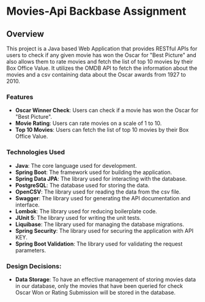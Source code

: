 # Movies-Api Backbase Assignment

## Overview
This project is a Java based Web Application that provides RESTful APIs for users to check if any given movie has won the Oscar for "Best Picture" and also allows them to rate movies and fetch the list of top 10 movies by their Box Office Value.
It utilizes the OMDB API to fetch the information about the movies and a csv containing data about the Oscar awards from 1927 to 2010.

### Features
- **Oscar Winner Check**: Users can check if a movie has won the Oscar for "Best Picture".
- **Movie Rating**: Users can rate movies on a scale of 1 to 10.
- **Top 10 Movies**: Users can fetch the list of top 10 movies by their Box Office Value.

### Technologies Used
- **Java**: The core language used for development.
- **Spring Boot**: The framework used for building the application.
- **Spring Data JPA**: The library used for interacting with the database.
- **PostgreSQL**: The database used for storing the data.
- **OpenCSV**: The library used for reading the data from the csv file.
- **Swagger**: The library used for generating the API documentation and interface.
- **Lombok**: The library used for reducing boilerplate code.
- **JUnit 5**: The library used for writing the unit tests.
- **Liquibase**: The library used for managing the database migrations.
- **Spring Security**: The library used for securing the application with API KEY.
- **Spring Boot Validation**: The library used for validating the request parameters.

### Design Decisions:
- **Data Storage**: To have an effective management of storing movies data in our database, only the movies that have been queried for check Oscar Won or Rating Submission will be stored in the database.
